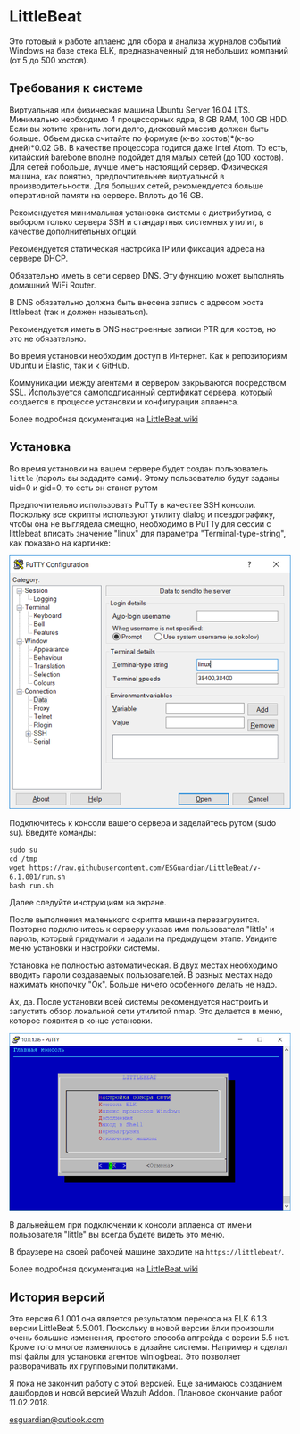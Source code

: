 # LittleBeat
Это готовый к работе аплаенс для сбора и анализа журналов событий Windows на базе стека ELK, предназначенный для небольших компаний (от 5 до 500 хостов).  

## Требования к системе 

Виртуальная или физическая машина Ubuntu Server 16.04 LTS.   
Минимально необходимо 4 процессорных ядра, 8 GB RAM, 100 GB HDD. Если вы хотите хранить логи долго, дисковый массив должен быть больше. Объем диска считайте по формуле (к-во хостов)*(к-во дней)*0.02 GB. В качестве процессора годится даже Intel Atom. То есть, китайский barebone вполне подойдет для малых сетей (до 100 хостов). Для сетей побольше, лучше иметь настоящий сервер. Физическая машина, как понятно, предпочтительнее виртуальной в производительности. Для больших сетей, рекомендуется больше оперативной памяти на сервере. Вплоть до 16 GB.

Рекомендуется минимальная установка системы с дистрибутива, с выбором только сервера SSH и стандартных системных утилит, в качестве дополнительных опций. 

Рекомендуется статическая настройка IP или фиксация адреса на сервере DHCP.

Обязательно иметь в сети сервер DNS. Эту функцию может выполнять домашний WiFi Router. 

В DNS обязательно должна быть внесена запись с адресом хоста littlebeat (так и должен называться).

Рекомендуется иметь в DNS настроенные записи PTR для хостов, но это не обязательно. 

Во время установки необходим доступ в Интернет. Как к репозиториям Ubuntu и Elastic, так и к GitHub.

Коммуникации между агентами и сервером закрываются посредством SSL. Используется самоподписанный сертификат сервера, который создается в процессе установки и конфигурации аплаенса.  

Более подробная документация на [LittleBeat.wiki](https://github.com/ESGuardian/LittleBeat/wiki)

## Установка

Во время установки на вашем сервере будет создан пользователь `little` (пароль вы зададите сами). Этому пользователю будут заданы uid=0 и gid=0, то есть он станет рутом

Предпочтительно использовать PuTTy в качестве SSH консоли. Поскольку все скрипты используют утилиту dialog и псевдографику, чтобы она не выглядела смещно, необходимо в PuTTy для сессии с littlebeat вписать значение "linux" для параметра "Terminal-type-string", как показано на картинке:

![putty](putty.png)

Подключитесь к консоли вашего сервера и заделайтесь рутом (sudo su). Введите команды:
```
sudo su
cd /tmp
wget https://raw.githubusercontent.com/ESGuardian/LittleBeat/v-6.1.001/run.sh
bash run.sh
```
Далее следуйте инструкциям на экране. 

После выполнения маленького скрипта машина перезагрузится. Повторно подключитесь к серверу указав имя пользователя "little' и пароль, который придумали и задали на предыдущем этапе. Увидите меню установки и настройки системы.

Установка не полностью автоматическая. В двух местах необходимо вводить пароли создаваемых пользователей. В разных местах надо нажимать кнопочку "Ок". Больше  ничего особенного делать не надо.

Ах, да. После установки всей системы рекомендуется настроить и запустить обзор локальной сети утилитой nmap. Это делается в меню, которое появится в конце установки. 

![console](console.png)

В дальнейшем при подключении к консоли аплаенса от имени пользователя "little" вы всегда будете видеть это меню.

В браузере на своей рабочей машине заходите на `https://littlebeat/`.

Более подробная документация на [LittleBeat.wiki](https://github.com/ESGuardian/LittleBeat/wiki)

## История версий
Это версия 6.1.001 она является результатом переноса на ELK 6.1.3 версии LittleBeat 5.5.001. Поскольку в новой версии ёлки произошли очень большие изменения, простого способа апгрейда с версии 5.5 нет. Кроме того многое изменилось в дизайне системы. Например я сделал msi файлы для установки агентов winlogbeat. Это позволяет разворачивать их групповыми политиками.

Я пока не закончил работу с этой версией. Еще занимаюсь созданием дашбордов и новой версией Wazuh Addon. Плановое окончание работ 11.02.2018.



esguardian@outlook.com
